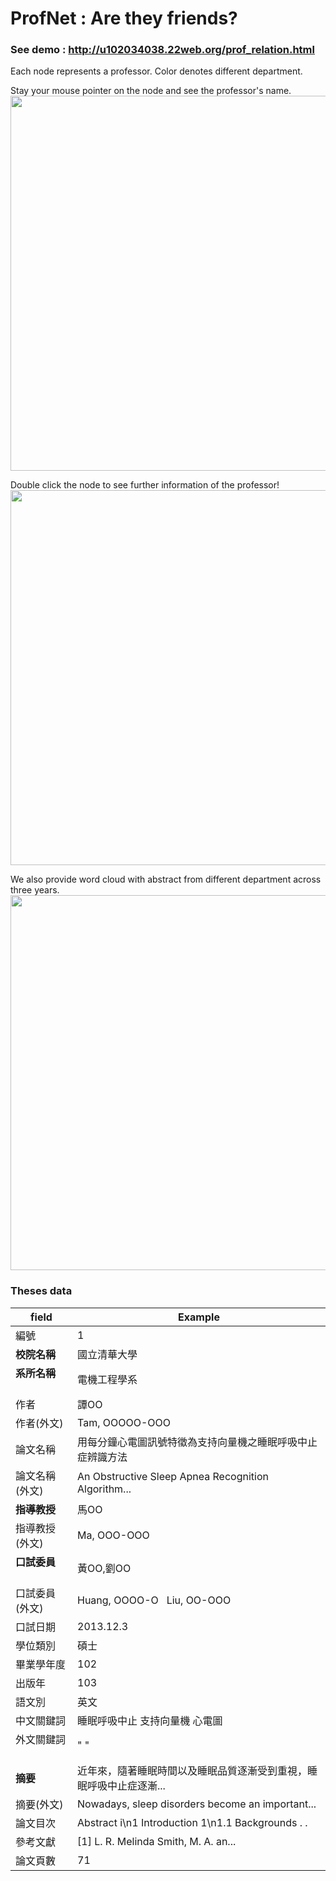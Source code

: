 # ProfNet : Are they friends?

### See demo : http://u102034038.22web.org/prof_relation.html

Each node represents a professor. Color denotes different department.

Stay your mouse pointer on the node and see the professor's name.
<img src="https://scontent-tpe1-1.xx.fbcdn.net/v/t31.0-8/17835012_1445903975474572_5280206670495278169_o.jpg?oh=b3060dccaacb8af0fee803ce98f4d32e&oe=598FF4CA" width="600">


Double click the node to see further information of the professor!
<img src="https://scontent-tpe1-1.xx.fbcdn.net/v/t31.0-8/17636777_1445902458808057_265512404741467810_o.jpg?oh=682093600be2f9eeaccecaecb4f187d7&oe=5955F080" width="600">

We also provide word cloud with abstract from different department across three years.
<img src="https://scontent-hkg3-1.xx.fbcdn.net/v/t31.0-8/17834965_1447954971936139_5657441217933979730_o.jpg?oh=bcea75e65ebc96c1fd226dc0f6d117de&oe=5957F1C3" width="600">
### Theses data 

| field             |  Example            |
|-------------------|---------------------|
| 編號               |  1                  |
| **校院名稱**           | 國立清華大學              |
| **系所名稱**        |  電機工程學系  |
| 作者              | 譚OO                  |
| 作者(外文)         | Tam, OOOOO-OOO       |
| 論文名稱        | 用每分鐘心電圖訊號特徵為支持向量機之睡眠呼吸中止症辨識方法 |
| 論文名稱(外文)    | An Obstructive Sleep Apnea Recognition Algorithm...    |
| **指導教授**      | 馬OO        |
| 指導教授(外文)             |  Ma, OOO-OOO |
| **口試委員**       | 黃OO,劉OO           |
| 口試委員(外文)| Huang, OOOO-O    Liu, OO-OOO |
| 口試日期       |  2013.12.3      |
| 學位類別    | 碩士       |
| 畢業學年度      | 102       |
| 出版年   |  103   |
| 語文別   |英文   |
| 中文關鍵詞  |睡眠呼吸中止 支持向量機 心電圖     |
| 外文關鍵詞   | " " |
| **摘要**| 近年來，隨著睡眠時間以及睡眠品質逐漸受到重視，睡眠呼吸中止症逐漸...     |
| 摘要(外文)   |Nowadays, sleep disorders become an important...     |
| 論文目次   |Abstract i\n1 Introduction 1\n1.1 Backgrounds . .      |
| 參考文獻   |[1] L. R. Melinda Smith, M. A. an...     |
| 論文頁數   |  71     |
